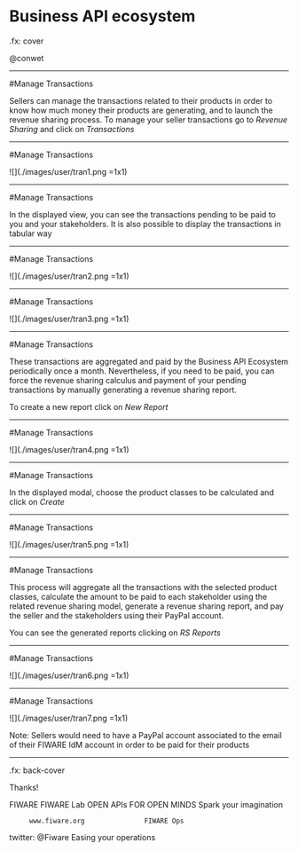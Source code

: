 # Business API ecosystem

.fx: cover

@conwet

---
#Manage Transactions

Sellers can manage the transactions related to their products in order to know how much money their products are generating, and to launch the revenue sharing process. To manage your seller transactions go to *Revenue Sharing* and click on *Transactions*

---
#Manage Transactions

![](./images/user/tran1.png =1x1)

---
#Manage Transactions

In the displayed view, you can see the transactions pending to be paid to you and your stakeholders. It is also possible to display the transactions in tabular way

---
#Manage Transactions

![](./images/user/tran2.png =1x1)

---
#Manage Transactions

![](./images/user/tran3.png =1x1)

---
#Manage Transactions

These transactions are aggregated and paid by the Business API Ecosystem periodically once a month. Nevertheless, if you need to be paid, you can force the revenue sharing calculus and payment of your pending transactions by manually generating a revenue sharing report.

To create a new report click on *New Report*

---
#Manage Transactions

![](./images/user/tran4.png =1x1)

---
#Manage Transactions

In the displayed modal, choose the product classes to be calculated and click on *Create*

---
#Manage Transactions

![](./images/user/tran5.png =1x1)

---
#Manage Transactions

This process will aggregate all the transactions with the selected product classes, calculate the amount to be paid to each stakeholder using the related revenue sharing model, generate a revenue sharing report, and pay the seller and the stakeholders using their PayPal account.

You can see the generated reports clicking on *RS Reports*

---
#Manage Transactions

![](./images/user/tran6.png =1x1)

---
#Manage Transactions

![](./images/user/tran7.png =1x1)

Note: Sellers would need to have a PayPal account associated to the email of their FIWARE IdM account in order to be paid for their products




---

.fx: back-cover

Thanks!

FIWARE                                FIWARE Lab
OPEN APIs FOR OPEN MINDS              Spark your imagination

         www.fiware.org               FIWARE Ops
twitter: @Fiware                      Easing your operations
